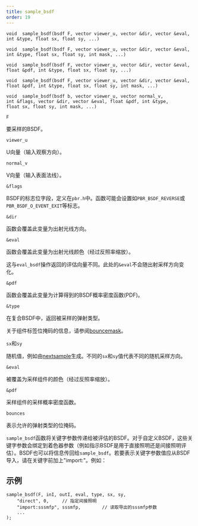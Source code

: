 ```yaml
---
title: sample_bsdf
order: 19
---
```

`void  sample_bsdf(bsdf F, vector viewer_u, vector &dir, vector &eval, int &type, float sx, float sy, ...)`

`void  sample_bsdf(bsdf F, vector viewer_u, vector &dir, vector &eval, int &type, float sx, float sy, int mask, ...)`

`void  sample_bsdf(bsdf F, vector viewer_u, vector &dir, vector &eval, float &pdf, int &type, float sx, float sy, ...)`

`void  sample_bsdf(bsdf F, vector viewer_u, vector &dir, vector &eval, float &pdf, int &type, float sx, float sy, int mask, ...)`

`void  sample_bsdf(bsdf b, vector viewer_u, vector normal_v, int &flags, vector &dir, vector &eval, float &pdf, int &type, float sx, float sy, int mask, ...)`

`F`

要采样的BSDF。

`viewer_u`

U向量（输入观察方向）。

`normal_v`

V向量（输入表面法线）。

`&flags`

BSDF的标志位字段，定义在`pbr.h`中。函数可能会设置如`PBR_BSDF_REVERSE`或`PBR_BSDF_O_EVENT_EXIT`等标志。

`&dir`

函数会覆盖此变量为出射光线方向。

`&eval`

函数会覆盖此变量为出射光线颜色（经过反照率缩放）。

这与`eval_bsdf`操作返回的评估向量不同。此处的`&eval`不会随出射采样方向变化。

`&pdf`

函数会覆盖此变量为计算得到的BSDF概率密度函数(PDF)。

`&type`

在复合BSDF中，返回被采样的弹射类型。

关于组件标签位掩码的信息，请参阅[bouncemask](../shading-and-rendering/bouncemask)。

`sx`和`sy`

随机值，例如由[nextsample](../sampling/nextsample)生成。不同的`sx`和`sy`值代表不同的随机采样方向。

`&eval`

被覆盖为采样组件的颜色（经过反照率缩放）。

`&pdf`

采样组件的采样概率密度函数。

`bounces`

表示允许的弹射类型的位掩码。

`sample_bsdf`函数将关键字参数传递给被评估的BSDF。对于自定义BSDF，这些关键字参数会绑定到着色器参数（例如指示BSDF是用于直接照明还是间接照明评估）。BSDF也可以将信息传回给`sample_bsdf`。若要表示关键字参数值应从BSDF导入，请在关键字前加上"import:"。例如：

## 示例

```vex
sample_bsdf(F, inI, outI, eval, type, sx, sy,
    "direct", 0,     // 指定间接照明
    "import:sssmfp", sssmfp,        // 读取导出的sssmfp参数
    ...
);

```
